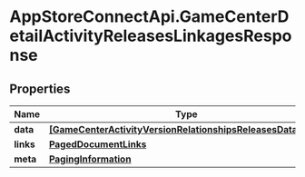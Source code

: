 # AppStoreConnectApi.GameCenterDetailActivityReleasesLinkagesResponse

## Properties

Name | Type | Description | Notes
------------ | ------------- | ------------- | -------------
**data** | [**[GameCenterActivityVersionRelationshipsReleasesDataInner]**](GameCenterActivityVersionRelationshipsReleasesDataInner.md) |  | 
**links** | [**PagedDocumentLinks**](PagedDocumentLinks.md) |  | 
**meta** | [**PagingInformation**](PagingInformation.md) |  | [optional] 


